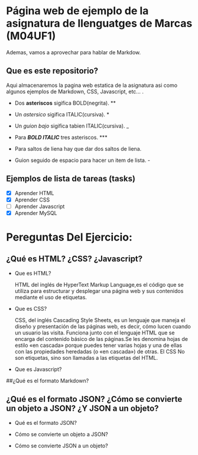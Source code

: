 # Página web de ejemplo de la asignatura de llenguatges de Marcas (M04UF1)
Ademas, vamos a aprovechar para hablar de Markdow.

## Que es este repositorio?
Aqui almacenaremos la pagina web estatica de la asignatura asi como algunos ejemplos de Markdown, CSS, Javascript, etc...
.

- Dos **asteriscos** sigifica BOLD(negrita). **


- Un *astersico* sigifica ITALIC(cursiva). *


- Un _guion bajo_ sigifica tabien ITALIC(cursiva). _


- Para ***BOLD ITALIC*** tres asteriscos. ***

- Para saltos de liena hay que dar dos saltos de liena.

- Guion seguido de espacio para hacer un item de lista. - 

## Ejemplos de lista de tareas (tasks)

- [X] Aprender HTML
- [X] Aprender CSS
- [ ] Aprender Javascript
- [X] Aprender MySQL  

# Pereguntas Del Ejercicio:
  
## ¿Qué es HTML? ¿CSS? ¿Javascript?
  
- Que es HTML?
  
  HTML del inglés de HyperText Markup Language,es el código que se utiliza para estructurar y desplegar una página web y sus contenidos mediante el uso de etiquetas.
  
- Que es CSS?
  
  CSS, del inglés Cascading Style Sheets, es un lenguaje que maneja el diseño y presentación de las páginas web, es decir, cómo lucen cuando un usuario las visita. Funciona junto con el lenguaje HTML que se encarga del contenido básico de las páginas.Se les denomina hojas de estilo «en cascada» porque puedes tener varias hojas y una de ellas con las propiedades heredadas (o «en cascada») de otras. El CSS	No son etiquetas, sino son llamadas a las etiquetas del HTML.
  
- Que es Javascript?

##¿Qué es el formato Markdown?

## ¿Qué es el formato JSON? ¿Cómo se convierte un objeto a JSON? ¿Y JSON a un objeto?
  
- Qué es el formato JSON?
  
- Cómo se convierte un objeto a JSON?
  
- Cómo se convierte JSON a un objeto?